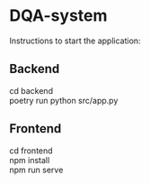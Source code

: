 # DQA-system  

Instructions to start the application:  

## Backend  
 cd backend  
 poetry run python src/app.py  

## Frontend  
 cd frontend  
 npm install  
 npm run serve  
